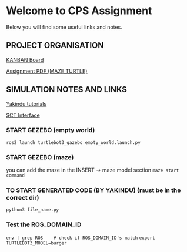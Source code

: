 # Welcome to CPS Assignment

Below you will find some useful links and notes.

## PROJECT ORGANISATION
[KANBAN Board](https://github.com/users/UP941374/projects/3)

[Assignment PDF (MAZE TURTLE)](https://github.com/UP941374/CPS/blob/main/MazeTurtle.pdf)

## SIMULATION NOTES AND LINKS
[Yakindu tutorials](https://www.itemis.com/en/yakindu/state-machine/documentation/tutorials/tutorial_five-minutes_tutorial?hsLang=de)

[SCT Interface](https://github.com/UP941374/CPS/blob/main/SCT_interface_manual.pdf)

### START GEZEBO (empty world)
`ros2 launch turtlebot3_gazebo empty_world.launch.py`

### START GEZEBO (maze)
you can add the maze in the INSERT -> maze model section
`maze start command`

### TO START GENERATED CODE (BY YAKINDU) (must be in the correct dir)
`python3 file_name.py`

### Test the ROS_DOMAIN_ID 
`env | grep ROS    # check if ROS_DOMAIN_ID's match`
`export TURTLEBOT3_MODEL=burger`






